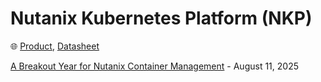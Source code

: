 # Nutanix Kubernetes Platform (NKP)

🌐 [Product](https://www.nutanix.com/products/kubernetes-management-platform), [Datasheet](https://www.nutanix.com/library/datasheets/nkp)

<!-- 
Nutanix Data Services for Kubernetes
Cloud Native AOS
-->

[A Breakout Year for Nutanix Container Management](https://www.nutanix.com/blog/breakout-year-for-nutanix-container-management) - August 11, 2025
